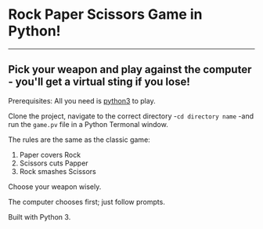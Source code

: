 # Rock Paper Scissors Game in Python!
___
## Pick your weapon and play against the computer - you'll get a virtual sting if you lose!

Prerequisites: All you need is [python3](https://www.google.com) to play.

Clone the project, navigate to the correct directory -`cd directory name` -and run the `game.pv` file in a Python Termonal window.

The rules are the same as the classic game:
1. Paper covers Rock
2. Scissors cuts Papper
3. Rock smashes Scissors

Choose your weapon wisely.

The computer chooses first; just follow prompts.

Built with Python 3.